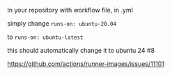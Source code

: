 In your repository with workflow file, in .yml

simply change `runs-on: ubuntu-20.04` 

to `runs-on: ubuntu-latest`

this should automatically change it to ubuntu 24 #8 

https://github.com/actions/runner-images/issues/11101